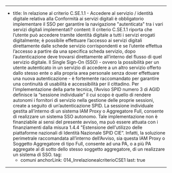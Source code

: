 ---
  - title: In relazione al criterio C.SE.1.1 - Accedere al servizio / identità digitale relativa alla Conformità ai servizi digitali è obbligatorio implementare il SSO per garantire la navigazione "autenticata" tra i vari servizi digitali implementati?
    content: Il criterio C.SE.1.1 riporta che l’utente può accedere tramite identità digitale a tutti i servizi erogati digitalmente; è possibile effettuare l’accesso ai servizi digitali direttamente dalle schede servizio corrispondenti e se l’utente effettua l’accesso a partire da una specifica scheda servizio, dopo l’autenticazione deve trovarsi direttamente all’interno del flusso di quel servizio digitale. Il Single Sign-On (SSO) - ovvero la possibilità per un utente autenticato in un servizio di accedere a un altro servizio offerto dallo stesso ente o alla propria area personale senza dover effettuare una nuova autenticazione - è fortemente raccomandato per garantire una continuità di usabilità e accessibilità per il cittadino. Per l’implementazione della parte tecnica, l’Avviso SPID numero 3 di AGID definisce la “sessione individuale” il cui scopo è quello di rendere autonomi i fornitori di servizio nella gestione delle proprie sessioni, create a seguito di un’autenticazione SPID. La sessione individuale gestita all’interno di un sistema IAM Proxy o Aggregatore Full, consente di realizzare un sistema SSO autonomo. Tale implementazione non è finanziabile ai sensi del presente avviso, ma può essere attuata con i finanziamenti dalla misura 1.4.4 "Estensione dell'utilizzo delle piattaforme nazionali di Identità Nazionale SPID CIE”. Infatti, la soluzione perimetrale raccomandata all’interno dell’Avviso, sia questa IAM Proxy o Soggetto Aggregatore di tipo Full, consente ad una PA, o a più PA aggregate al di sotto dello stesso soggetto aggregatore, di un realizzare un sistema di SSO.
    tag:
      - comuni
    anchorLink: 014_InrelazionealcriterioCSE1
    last: true
---